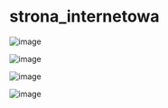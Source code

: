 # strona_internetowa
![image](https://github.com/zajackarolina/strona_internetowa/assets/147318667/563909f6-a2f2-4408-960b-84c1585372e7)

![image](https://github.com/zajackarolina/strona_internetowa/assets/147318667/f9c90c64-de75-4308-8db1-0ca59dc50a2e)

![image](https://github.com/zajackarolina/strona_internetowa/assets/147318667/bb538418-363b-41bb-a961-43d8a35b51b7)

![image](https://github.com/zajackarolina/strona_internetowa/assets/147318667/8b39742d-2b8c-4e4c-8d38-51f818015f16)




